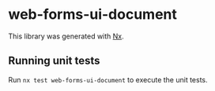 # web-forms-ui-document

This library was generated with [Nx](https://nx.dev).

## Running unit tests

Run `nx test web-forms-ui-document` to execute the unit tests.
